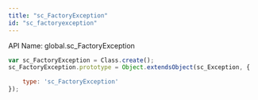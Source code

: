 ```yaml
---
title: "sc_FactoryException"
id: "sc_factoryexception"
---
```


API Name: global.sc_FactoryException

```js
var sc_FactoryException = Class.create();
sc_FactoryException.prototype = Object.extendsObject(sc_Exception, {

    type: 'sc_FactoryException'
});
```